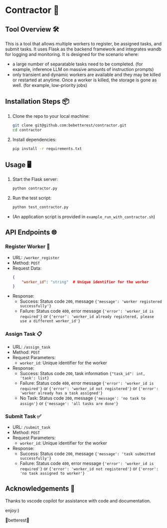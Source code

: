 # Contractor 🚀

## Tool Overview 🛠️
This is a tool that allows multiple workers to register, be assigned tasks, and submit tasks. It uses Flask as the backend framework and integrates wandb for logging and monitoring. It is designed for the scenario where:
- a large number of separatable tasks need to be completed. (for example, inference LLM on massive amounts of instruction prompts)
- only transient and dynamic workers are available and they may be killed or restarted at anytime. Once a worker is killed, the storage is gone as well. (for example, low-priority jobs)

## Installation Steps 📦
1. Clone the repo to your local machine:
    ```bash
    git clone git@github.com:bebetterest/contractor.git
    cd contractor
    ```

2. Install dependencies:
    ```bash
    pip install -r requirements.txt
    ```

## Usage 🖥️

1. Start the Flask server:
    ```bash
    python contractor.py
    ```

2. Run the test script:
    ```bash
    python test_contractor.py
    ```

- (An application script is provided in `example_run_with_contractor.sh`)

## API Endpoints 🌐
### Register Worker 👷
- URL: `/worker_register`
- Method: `POST`
- Request Data:
    ```json
    {
        "worker_id": "string"  # Unique identifier for the worker
    }
    ```
- Response:
    - Success: Status code `200`, message `{'message': 'worker registered successfully'}`
    - Failure: Status code `400`, error message `{'error': 'worker_id is required'}` or `{'error': 'worker_id already registered, please use a different worker_id'}`

### Assign Task 📋
- URL: `/assign_task`
- Method: `POST`
- Request Parameters:
    - `worker_id`: Unique identifier for the worker
- Response:
    - Success: Status code `200`, task information `{"task_id": int, 'task': list}`
    - Failure: Status code `400`, error message `{'error': 'worker_id is required'}` or `{'error': 'worker_id not registered'}` or `{'error': 'worker already has a task assigned'}`
    - No Task: Status code `200`, message `{'message': 'no task to assign'}` or `{'message': 'all tasks are done'}`

### Submit Task ✅
- URL: `/submit_task`
- Method: `POST`
- Request Parameters:
    - `worker_id`: Unique identifier for the worker
- Response:
    - Success: Status code `200`, message `{'message': 'task submitted successfully'}`
    - Failure: Status code `400`, error message `{'error': 'worker_id is required'}` or `{'error': 'worker_id not registered'}` or `{'error': 'no task assigned to worker'}`

## Acknowledgements 🙏
Thanks to vscode copilot for assistance with code and documentation.

enjoy:)

🤯betterest🤯